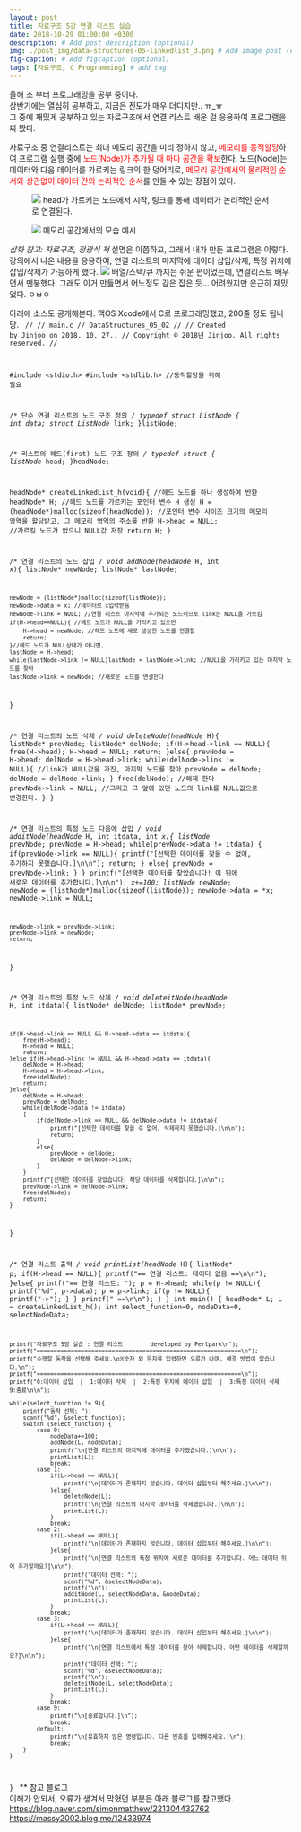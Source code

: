 ```yaml
---
layout: post
title: 자료구조 5강 연결 리스트 실습
date: 2018-10-29 01:00:00 +0300
description: # Add post description (optional)
img: ./post_img/data-structures-05-linkedlist_3.png # Add image post (optional)
fig-caption: # Add figcaption (optional)
tags: [자료구조, C Programming] # add tag
---
```


올해 초 부터 프로그래밍을 공부 중이다.  
상반기에는 열심히 공부하고, 지금은 진도가 매우 더디지만.. ㅠ_ㅠ  
그 중에 재밌게 공부하고 있는 자료구조에서 연결 리스트 배운 걸 응용하여 프로그램을 짜 봤다.  
  
자료구조 중 연결리스트는 최대 메모리 공간을 미리 정하지 않고, <span style="color:red">메모리를 동적할당</span>하여 프로그램 실행 중에 <span style="color:red">노드(Node)가 추가될 때 마다 공간을 확보</span>한다. 노드(Node)는 데이터와 다음 데이터를 가르키는 링크의 한 덩어리로, <span style="color:red">메모리 공간에서의 물리적인 순서와 상관없이 데이터 간의 논리적인 순서</span>를 만들 수 있는 장점이 있다.  
  
<figure>
<img src="{{site.baseurl}}/assets/post_img/data-structures-05-linkedlist_1.png">  
<caption>head가 가르키는 노드에서 시작, 링크를 통해 데이터가 논리적인 순서로 연결된다.</caption>
</figure>
<figure>
<img src="{{site.baseurl}}/assets/post_img/data-structures-05-linkedlist_2.png">  
<caption>메모리 공간에서의 모습 예시</caption>
</figure>
<cite>삽화 참고: 자료구조, 정광식 저</cite>
설명은 이쯤하고, 그래서 내가 만든 프로그램은 이렇다.  
강의에서 나온 내용을 응용하여, 연결 리스트의 마지막에 데이터 삽입/삭제, 특정 위치에 삽입/삭제가 가능하게 했다.  
  
<img src="{{site.baseurl}}/assets/post_img/data-structures-05-linkedlist_3.png">  
배열/스택/큐 까지는 쉬운 편이었는데, 연결리스트 배우면서 멘붕했다.  
그래도 이거 만들면서 어느정도 감은 잡은 듯... 어려웠지만 은근히 재밌었다. ㅇㅂㅇ  
  
아래에 소스도 공개해본다. 맥OS Xcode에서 C로 프로그래밍했고, 200줄 정도 됩니당.
<code>
//
//  main.c
//  DataStructures_05_02
//
//  Created by Jinjoo on 2018. 10. 27..
//  Copyright © 2018년 Jinjoo. All rights reserved.
//

#include <stdio.h>
#include <stdlib.h> //동적할당을 위해 필요

/* 단순 연결 리스트의 노드 구조 정의 */
typedef struct ListNode {
    int data;
    struct ListNode* link;
}listNode;

/* 리스트의 헤드(first) 노드 구조 정의 */ 
typedef struct {
    listNode* head;
}headNode;

headNode* createLinkedList_h(void){ //헤드 노드를 하나 생성하여 반환
    headNode* H; //헤드 노드를 가르키는 포인터 변수 H 생성
    H = (headNode*)malloc(sizeof(headNode)); //포인터 변수 사이즈 크기의 메모리 영역을 할당받고, 그 메모리 영역의 주소를 반환
    H->head = NULL; //가르킬 노드가 없으니 NULL값 저장
    return H;
}


/* 연결 리스트의 노드 삽입 */
void addNode(headNode* H, int x){
    listNode* newNode;
    listNode* lastNode;
    
    newNode = (listNode*)malloc(sizeof(listNode));
    newNode->data = x; //데이터로 x입력받음
    newNode->link = NULL; //연결 리스트 마지막에 추가되는 노드이므로 link는 NULL을 가르킴
    if(H->head==NULL){ //헤드 노드가 NULL을 가리키고 있으면
        H->head = newNode; //헤드 노드에 새로 생성한 노드를 연결함
        return;
    }//헤드 노드가 NULL상태가 아니면,
    lastNode = H->head;
    while(lastNode->link != NULL)lastNode = lastNode->link; //NULL을 가리키고 있는 마지막 노드를 찾아
    lastNode->link = newNode; //새로운 노드를 연결한다
}

/* 연결 리스트의 노드 삭제 */
void deleteNode(headNode* H){
    listNode* prevNode;
    listNode* delNode;
    if(H->head->link == NULL){
        free(H->head);
        H->head = NULL;
        return;
    }else{
        prevNode = H->head;
        delNode = H->head->link;
        while(delNode->link != NULL){ //link가 NULL값을 가진, 마지막 노드를 찾아
            prevNode = delNode;
            delNode = delNode->link;
        }
        free(delNode); //해제 한다
        prevNode->link = NULL; //그리고 그 앞에 있던 노드의 link를 NULL값으로 변경한다.
    }
}

/* 연결 리스트의 특정 노드 다음에 삽입 */
void additNode(headNode* H, int itdata, int *x){
    listNode* prevNode;
    prevNode = H->head;
    while(prevNode->data != itdata)
    {
        if(prevNode->link == NULL){
            printf("[선택한 데이터를 찾을 수 없어, 추가하지 못했습니다.]\n\n");
            return;
        }
        else{
            prevNode = prevNode->link;
        }
    }
    printf("[선택한 데이터를 찾았습니다! 이 뒤에 새로운 데이터를 추가합니다.]\n\n");
    *x+=100;
    listNode* newNode;
    newNode = (listNode*)malloc(sizeof(listNode));
    newNode->data = *x;
    newNode->link = NULL;
    
    newNode->link = prevNode->link;
    prevNode->link = newNode;
    return;
}

/* 연결 리스트의 특정 노드 삭제 */
void deleteitNode(headNode* H, int itdata){
    listNode* delNode;
    listNode* prevNode;
    
    if(H->head->link == NULL && H->head->data == itdata){
        free(H->head);
        H->head = NULL;
        return;
    }else if(H->head->link != NULL && H->head->data == itdata){
        delNode = H->head;
        H->head = H->head->link;
        free(delNode);
        return;
    }else{
        delNode = H->head;
        prevNode = delNode;
        while(delNode->data != itdata)
        {
            if(delNode->link == NULL && delNode->data != itdata){
                printf("[선택한 데이터를 찾을 수 없어, 삭제하지 못했습니다.]\n\n");
                return;
            }
            else{
                prevNode = delNode;
                delNode = delNode->link;
            }
        }
        printf("[선택한 데이터를 찾았습니다! 해당 데이터를 삭제합니다.]\n\n");
        prevNode->link = delNode->link;
        free(delNode);
        return;
    }
}

/* 연결 리스트 출력 */
void printList(headNode* H){
    listNode* p;
    if(H->head == NULL){
        printf("== 연결 리스트: 데이터 없음 ==\n\n");
    }else{
        printf("== 연결 리스트: ");
        p = H->head;
        while(p != NULL){
            printf("%d", p->data);
            p = p->link;
            if(p != NULL){
                printf("->");
            }
        }
        printf(" ==\n\n");
    }
}
int main() {
    headNode* L;
    L = createLinkedList_h();
    int select_function=0, nodeData=0, selectNodeData;
    
    printf("자료구조 5장 실습 : 연결 리스트        developed by Perlpark\n");
    printf("============================================================\n");
    printf("수행할 동작을 선택해 주세요.\n※숫자 외 문자를 입력하면 오류가 나며, 해결 방법이 없습니다.\n");
    printf("============================================================\n");
    printf("0:데이터 삽입  |  1:데이터 삭제  |  2:특정 위치에 데이터 삽입  |  3:특정 데이터 삭제  |  9:종료\n\n");
    
    while(select_function != 9){
        printf("동작 선택: ");
        scanf("%d", &select_function);
        switch (select_function) {
            case 0:
                nodeData+=100;
                addNode(L, nodeData);
                printf("\n[연결 리스트의 마지막에 데이터를 추가했습니다.]\n\n");
                printList(L);
                break;
            case 1:
                if(L->head == NULL){
                    printf("\n[데이터가 존재하지 않습니다. 데이터 삽입부터 해주세요.]\n\n");
                }else{
                    deleteNode(L);
                    printf("\n[연결 리스트의 마지막 데이터를 삭제했습니다.]\n\n");
                    printList(L);
                }
                break;
            case 2:
                if(L->head == NULL){
                    printf("\n[데이터가 존재하지 않습니다. 데이터 삽입부터 해주세요.]\n\n");
                }else{
                    printf("\n[연결 리스트의 특정 위치에 새로운 데이터를 추가합니다. 어느 데이터 뒤에 추가할까요?]\n\n");
                    printf("데이터 선택: ");
                    scanf("%d", &selectNodeData);
                    printf("\n");
                    additNode(L, selectNodeData, &nodeData);
                    printList(L);
                }
                break;
            case 3:
                if(L->head == NULL){
                    printf("\n[데이터가 존재하지 않습니다. 데이터 삽입부터 해주세요.]\n\n");
                }else{
                    printf("\n[연결 리스트에서 특정 데이터를 찾아 삭제합니다. 어떤 데이터를 삭제할까요?]\n\n");
                    printf("데이터 선택: ");
                    scanf("%d", &selectNodeData);
                    printf("\n");
                    deleteitNode(L, selectNodeData);
                    printList(L);
                }
                break;
            case 9:
                printf("\n[종료합니다.]\n");
                break;
            default:
                printf("\n[유효하지 않은 명령입니다. 다른 번호를 입력해주세요.]\n");
                break;
        }
    }
}
</code>
** 참고 블로그   
이해가 안되서, 오류가 생겨서 막혔던 부분은 아래 블로그를 참고했다.   
<a href="https://blog.naver.com/simonmatthew/221304432762" target="_blank">https://blog.naver.com/simonmatthew/221304432762</a>   
<a href="https://massy2002.blog.me/12433974" target="_blank">https://massy2002.blog.me/12433974</a>